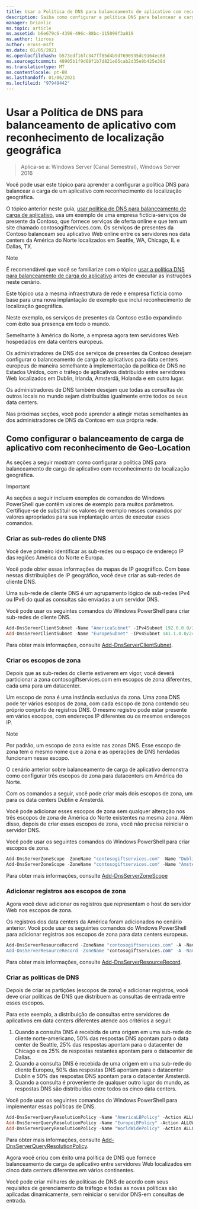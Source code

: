 ```yaml
---
title: Usar a Política de DNS para balanceamento de aplicativo com reconhecimento de localização geográfica
description: Saiba como configurar a política DNS para balancear a carga de um aplicativo com reconhecimento de localização geográfica.
manager: brianlic
ms.topic: article
ms.assetid: b6e679c6-4398-496c-88bc-115099f3a819
ms.author: lizross
author: eross-msft
ms.date: 01/05/2021
ms.openlocfilehash: b573edf16fc347ff85d4b9d7690935dc9164ec68
ms.sourcegitcommit: 40905b1f9d68f1b7d821e05cab2d35e9b425e38d
ms.translationtype: MT
ms.contentlocale: pt-BR
ms.lasthandoff: 01/06/2021
ms.locfileid: "97949442"
---
```

# <a name="use-dns-policy-for-application-load-balancing-with-geo-location-awareness"></a>Usar a Política de DNS para balanceamento de aplicativo com reconhecimento de localização geográfica

>Aplica-se a: Windows Server (Canal Semestral), Windows Server 2016

Você pode usar este tópico para aprender a configurar a política DNS para balancear a carga de um aplicativo com reconhecimento de localização geográfica.

O tópico anterior neste guia, [usar política de DNS para balanceamento de carga de aplicativo](./app-lb.md), usa um exemplo de uma empresa fictícia-serviços de presente da Contoso, que fornece serviços de oferta online e que tem um site chamado contosogiftservices.com. Os serviços de presentes da Contoso balanceam seu aplicativo Web online entre os servidores nos data centers da América do Norte localizados em Seattle, WA, Chicago, IL e Dallas, TX.

>[!NOTE]
>É recomendável que você se familiarize com o tópico [usar a política DNS para balanceamento de carga do aplicativo](./app-lb.md) antes de executar as instruções neste cenário.

Este tópico usa a mesma infraestrutura de rede e empresa fictícia como base para uma nova implantação de exemplo que inclui reconhecimento de localização geográfica.

Neste exemplo, os serviços de presentes da Contoso estão expandindo com êxito sua presença em todo o mundo.

Semelhante à América do Norte, a empresa agora tem servidores Web hospedados em data centers europeus.

Os administradores de DNS dos serviços de presentes da Contoso desejam configurar o balanceamento de carga de aplicativos para data centers europeus de maneira semelhante à implementação da política de DNS no Estados Unidos, com o tráfego de aplicativos distribuído entre servidores Web localizados em Dublin, Irlanda, Amsterdã, Holanda e em outro lugar.

Os administradores de DNS também desejam que todas as consultas de outros locais no mundo sejam distribuídas igualmente entre todos os seus data centers.

Nas próximas seções, você pode aprender a atingir metas semelhantes às dos administradores de DNS da Contoso em sua própria rede.

## <a name="how-to-configure-application-load-balancing-with-geo-location-awareness"></a>Como configurar o balanceamento de carga de aplicativo com reconhecimento de Geo-Location

As seções a seguir mostram como configurar a política DNS para balanceamento de carga de aplicativo com reconhecimento de localização geográfica.

>[!IMPORTANT]
>As seções a seguir incluem exemplos de comandos do Windows PowerShell que contêm valores de exemplo para muitos parâmetros. Certifique-se de substituir os valores de exemplo nesses comandos por valores apropriados para sua implantação antes de executar esses comandos.

### <a name="create-the-dns-client-subnets"></a><a name="bkmk_clientsubnets"></a>Criar as sub-redes do cliente DNS

Você deve primeiro identificar as sub-redes ou o espaço de endereço IP das regiões América do Norte e Europa.

Você pode obter essas informações de mapas de IP geográfico. Com base nessas distribuições de IP geográfico, você deve criar as sub-redes de cliente DNS.

Uma sub-rede de cliente DNS é um agrupamento lógico de sub-redes IPv4 ou IPv6 do qual as consultas são enviadas a um servidor DNS.

Você pode usar os seguintes comandos do Windows PowerShell para criar sub-redes de cliente DNS.

```powershell
Add-DnsServerClientSubnet -Name "AmericaSubnet" -IPv4Subnet 192.0.0.0/24,182.0.0.0/24
Add-DnsServerClientSubnet -Name "EuropeSubnet" -IPv4Subnet 141.1.0.0/24,151.1.0.0/24
```

Para obter mais informações, consulte [Add-DnsServerClientSubnet](/powershell/module/dnsserver/add-dnsserverclientsubnet).

### <a name="create-the-zone-scopes"></a><a name="bkmk_zscopes2"></a>Criar os escopos de zona

Depois que as sub-redes do cliente estiverem em vigor, você deverá particionar a zona contosogiftservices.com em escopos de zona diferentes, cada uma para um datacenter.

Um escopo de zona é uma instância exclusiva da zona. Uma zona DNS pode ter vários escopos de zona, com cada escopo de zona contendo seu próprio conjunto de registros DNS. O mesmo registro pode estar presente em vários escopos, com endereços IP diferentes ou os mesmos endereços IP.

>[!NOTE]
>Por padrão, um escopo de zona existe nas zonas DNS. Esse escopo de zona tem o mesmo nome que a zona e as operações de DNS herdadas funcionam nesse escopo.

O cenário anterior sobre balanceamento de carga de aplicativo demonstra como configurar três escopos de zona para datacenters em América do Norte.

Com os comandos a seguir, você pode criar mais dois escopos de zona, um para os data centers Dublin e Amsterdã.

Você pode adicionar esses escopos de zona sem qualquer alteração nos três escopos de zona de América do Norte existentes na mesma zona. Além disso, depois de criar esses escopos de zona, você não precisa reiniciar o servidor DNS.

Você pode usar os seguintes comandos do Windows PowerShell para criar escopos de zona.

```powershell
Add-DnsServerZoneScope -ZoneName "contosogiftservices.com" -Name "DublinZoneScope"
Add-DnsServerZoneScope -ZoneName "contosogiftservices.com" -Name "AmsterdamZoneScope"
```

Para obter mais informações, consulte [Add-DnsServerZoneScope](/powershell/module/dnsserver/add-dnsserverzonescope)

### <a name="add-records-to-the-zone-scopes"></a><a name="bkmk_records2"></a>Adicionar registros aos escopos de zona

Agora você deve adicionar os registros que representam o host do servidor Web nos escopos de zona.

Os registros dos data centers da América foram adicionados no cenário anterior. Você pode usar os seguintes comandos do Windows PowerShell para adicionar registros aos escopos de zona para data centers europeus.

```powershell
Add-DnsServerResourceRecord -ZoneName "contosogiftservices.com" -A -Name "www" -IPv4Address "151.1.0.1" -ZoneScope "DublinZoneScope”
Add-DnsServerResourceRecord -ZoneName "contosogiftservices.com" -A -Name "www" -IPv4Address "141.1.0.1" -ZoneScope "AmsterdamZoneScope"
```

Para obter mais informações, consulte [Add-DnsServerResourceRecord](/powershell/module/dnsserver/add-dnsserverresourcerecord).

### <a name="create-the-dns-policies"></a><a name="bkmk_policies2"></a>Criar as políticas de DNS

Depois de criar as partições (escopos de zona) e adicionar registros, você deve criar políticas de DNS que distribuem as consultas de entrada entre esses escopos.

Para este exemplo, a distribuição de consultas entre servidores de aplicativos em data centers diferentes atende aos critérios a seguir.

1. Quando a consulta DNS é recebida de uma origem em uma sub-rede do cliente norte-americano, 50% das respostas DNS apontam para o data center de Seattle, 25% das respostas apontam para o datacenter de Chicago e os 25% de respostas restantes apontam para o datacenter de Dallas.
2. Quando a consulta DNS é recebida de uma origem em uma sub-rede do cliente Europeu, 50% das respostas DNS apontam para o datacenter Dublin e 50% das respostas DNS apontam para o datacenter Amsterdã.
3. Quando a consulta é proveniente de qualquer outro lugar do mundo, as respostas DNS são distribuídas entre todos os cinco data centers.

Você pode usar os seguintes comandos do Windows PowerShell para implementar essas políticas de DNS.

```powershell
Add-DnsServerQueryResolutionPolicy -Name "AmericaLBPolicy" -Action ALLOW -ClientSubnet "eq,AmericaSubnet" -ZoneScope "SeattleZoneScope,2;ChicagoZoneScope,1; TexasZoneScope,1" -ZoneName "contosogiftservices.com" –ProcessingOrder 1
Add-DnsServerQueryResolutionPolicy -Name "EuropeLBPolicy" -Action ALLOW -ClientSubnet "eq,EuropeSubnet" -ZoneScope "DublinZoneScope,1;AmsterdamZoneScope,1" -ZoneName "contosogiftservices.com" -ProcessingOrder 2
Add-DnsServerQueryResolutionPolicy -Name "WorldWidePolicy" -Action ALLOW -FQDN "eq,*.contoso.com" -ZoneScope "SeattleZoneScope,1;ChicagoZoneScope,1; TexasZoneScope,1;DublinZoneScope,1;AmsterdamZoneScope,1" -ZoneName "contosogiftservices.com" -ProcessingOrder 3
```

Para obter mais informações, consulte [Add-DnsServerQueryResolutionPolicy](/powershell/module/dnsserver/add-dnsserverqueryresolutionpolicy).

Agora você criou com êxito uma política de DNS que fornece balanceamento de carga de aplicativo entre servidores Web localizados em cinco data centers diferentes em vários continentes.

Você pode criar milhares de políticas de DNS de acordo com seus requisitos de gerenciamento de tráfego e todas as novas políticas são aplicadas dinamicamente, sem reiniciar o servidor DNS-em consultas de entrada.
